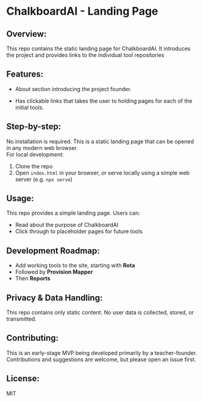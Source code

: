 # ChalkboardAI - Landing Page

## Overview:

This repo contains the static landing page for ChalkboardAI. It introduces the project and provides links to the individual tool repositories

## Features:

- About section introducing the project founder.

- Has clickable links that takes the user to holding pages for each of the initial tools.

## Step-by-step:

No installation is required. This is a static landing page that can be opened in any modern web browser.  
For local development:
1. Clone the repo
2. Open `index.html` in your browser, or serve locally using a simple web server (e.g. `npx serve`)

## Usage:

This repo provides a simple landing page. Users can:
- Read about the purpose of ChalkboardAI
- Click through to placeholder pages for future tools  

## Development Roadmap:

- Add working tools to the site, starting with **Rota**  
- Followed by **Provision Mapper**  
- Then **Reports**  

## Privacy & Data Handling:

This repo contains only static content. No user data is collected, stored, or transmitted.

## Contributing:

This is an early-stage MVP being developed primarily by a teacher-founder. Contributions and suggestions are welcome, but please open an issue first.

## License:

MIT
